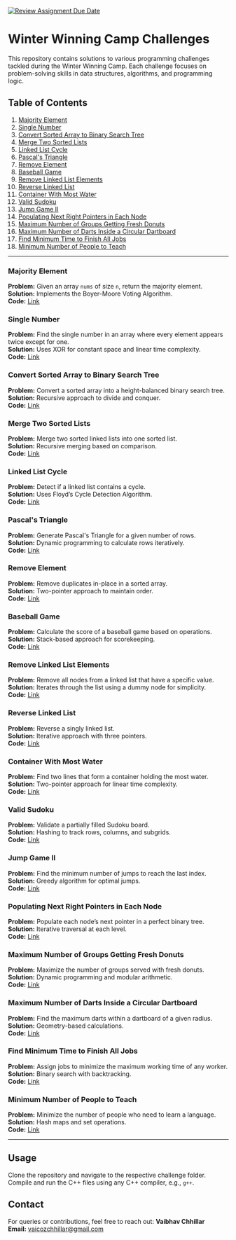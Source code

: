 [![Review Assignment Due Date](https://classroom.github.com/assets/deadline-readme-button-22041afd0340ce965d47ae6ef1cefeee28c7c493a6346c4f15d667ab976d596c.svg)](https://classroom.github.com/a/GxJp8RSs)

# Winter Winning Camp Challenges

This repository contains solutions to various programming challenges tackled during the Winter Winning Camp. Each challenge focuses on problem-solving skills in data structures, algorithms, and programming logic.

## Table of Contents
1. [Majority Element](#majority-element)
2. [Single Number](#single-number)
3. [Convert Sorted Array to Binary Search Tree](#convert-sorted-array-to-binary-search-tree)
4. [Merge Two Sorted Lists](#merge-two-sorted-lists)
5. [Linked List Cycle](#linked-list-cycle)
6. [Pascal's Triangle](#pascals-triangle)
7. [Remove Element](#remove-element)
8. [Baseball Game](#baseball-game)
9. [Remove Linked List Elements](#remove-linked-list-elements)
10. [Reverse Linked List](#reverse-linked-list)
11. [Container With Most Water](#container-with-most-water)
12. [Valid Sudoku](#valid-sudoku)
13. [Jump Game II](#jump-game-ii)
14. [Populating Next Right Pointers in Each Node](#populating-next-right-pointers-in-each-node)
15. [Maximum Number of Groups Getting Fresh Donuts](#maximum-number-of-groups-getting-fresh-donuts)
16. [Maximum Number of Darts Inside a Circular Dartboard](#maximum-number-of-darts-inside-a-circular-dartboard)
17. [Find Minimum Time to Finish All Jobs](#find-minimum-time-to-finish-all-jobs)
18. [Minimum Number of People to Teach](#minimum-number-of-people-to-teach)

---

### Majority Element
**Problem:** Given an array `nums` of size `n`, return the majority element.  
**Solution:** Implements the Boyer-Moore Voting Algorithm.  
**Code:** [Link](./code/MajorityElement.cpp)

### Single Number
**Problem:** Find the single number in an array where every element appears twice except for one.  
**Solution:** Uses XOR for constant space and linear time complexity.  
**Code:** [Link](./code/SingleNumber.cpp)

### Convert Sorted Array to Binary Search Tree
**Problem:** Convert a sorted array into a height-balanced binary search tree.  
**Solution:** Recursive approach to divide and conquer.  
**Code:** [Link](./code/SortedArrayToBST.cpp)

### Merge Two Sorted Lists
**Problem:** Merge two sorted linked lists into one sorted list.  
**Solution:** Recursive merging based on comparison.  
**Code:** [Link](./code/MergeTwoSortedLists.cpp)

### Linked List Cycle
**Problem:** Detect if a linked list contains a cycle.  
**Solution:** Uses Floyd’s Cycle Detection Algorithm.  
**Code:** [Link](./code/LinkedListCycle.cpp)

### Pascal's Triangle
**Problem:** Generate Pascal's Triangle for a given number of rows.  
**Solution:** Dynamic programming to calculate rows iteratively.  
**Code:** [Link](./code/PascalsTriangle.cpp)

### Remove Element
**Problem:** Remove duplicates in-place in a sorted array.  
**Solution:** Two-pointer approach to maintain order.  
**Code:** [Link](./code/RemoveElement.cpp)

### Baseball Game
**Problem:** Calculate the score of a baseball game based on operations.  
**Solution:** Stack-based approach for scorekeeping.  
**Code:** [Link](./code/BaseballGame.cpp)

### Remove Linked List Elements
**Problem:** Remove all nodes from a linked list that have a specific value.  
**Solution:** Iterates through the list using a dummy node for simplicity.  
**Code:** [Link](./code/RemoveLinkedListElements.cpp)

### Reverse Linked List
**Problem:** Reverse a singly linked list.  
**Solution:** Iterative approach with three pointers.  
**Code:** [Link](./code/ReverseLinkedList.cpp)

### Container With Most Water
**Problem:** Find two lines that form a container holding the most water.  
**Solution:** Two-pointer approach for linear time complexity.  
**Code:** [Link](./code/ContainerWithMostWater.cpp)

### Valid Sudoku
**Problem:** Validate a partially filled Sudoku board.  
**Solution:** Hashing to track rows, columns, and subgrids.  
**Code:** [Link](./code/ValidSudoku.cpp)

### Jump Game II
**Problem:** Find the minimum number of jumps to reach the last index.  
**Solution:** Greedy algorithm for optimal jumps.  
**Code:** [Link](./code/JumpGameII.cpp)

### Populating Next Right Pointers in Each Node
**Problem:** Populate each node’s next pointer in a perfect binary tree.  
**Solution:** Iterative traversal at each level.  
**Code:** [Link](./code/PopulatingNextRightPointers.cpp)

### Maximum Number of Groups Getting Fresh Donuts
**Problem:** Maximize the number of groups served with fresh donuts.  
**Solution:** Dynamic programming and modular arithmetic.  
**Code:** [Link](./code/MaxGroupsFreshDonuts.cpp)

### Maximum Number of Darts Inside a Circular Dartboard
**Problem:** Find the maximum darts within a dartboard of a given radius.  
**Solution:** Geometry-based calculations.  
**Code:** [Link](./code/DartsInsideDartboard.cpp)

### Find Minimum Time to Finish All Jobs
**Problem:** Assign jobs to minimize the maximum working time of any worker.  
**Solution:** Binary search with backtracking.  
**Code:** [Link](./code/MinTimeToFinishJobs.cpp)

### Minimum Number of People to Teach
**Problem:** Minimize the number of people who need to learn a language.  
**Solution:** Hash maps and set operations.  
**Code:** [Link](./code/MinPeopleToTeach.cpp)

---

## Usage
Clone the repository and navigate to the respective challenge folder. Compile and run the C++ files using any C++ compiler, e.g., `g++`.

## Contact
For queries or contributions, feel free to reach out:
**Vaibhav Chhillar**  
**Email:** vaicozchhillar@gmail.com

